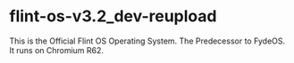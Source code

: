 # flint-os-v3.2_dev-reupload
This is the Official Flint OS Operating System. The Predecessor to FydeOS. It runs on Chromium R62.
